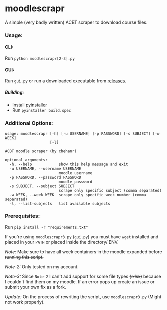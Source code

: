 # moodlescrapr
A simple (very badly written) ACBT scraper to download course files. 

### Usage:

#### CLI:
Run `python moodlescrapr[2-3].py` 

#### GUI:
Run `gui.py` or run a downloaded executable from [releases](https://github.com/chehanr/moodlescrapr/releases). 

##### Building:
- Install [pyinstaller](https://www.pyinstaller.org/)
- Run `pyinstaller build.spec`
 
### Additional Options:
    usage: moodlescrapr [-h] [-u USERNAME] [-p PASSWORD] [-s SUBJECT] [-w WEEK]
                        [-l]

    ACBT moodle scraper (by chehanr)

    optional arguments:
      -h, --help            show this help message and exit
      -u USERNAME, --username USERNAME
                            moodle username
      -p PASSWORD, --password PASSWORD
                            moodle password
      -s SUBJECT, --subject SUBJECT
                            scrape only specific subject (comma separated)
      -w WEEK, --week WEEK  scrape only specific week number (comma separated)
      -l, --list-subjects   list available subjects

### Prerequisites: 
Run `pip install -r "requirements.txt"` 

If you're using `moodlescrapr3.py` (`gui.py`) you must have `wget` installed and placed in your `PATH` or placed inside the directory/ ENV. 

 ~~*Note:*  Make sure to have all week containers in the moodle expanded before running this script.~~

 *Note-2:*  Only tested on my account.

 *Note-3:*  Since `Note-2` I can't add support for some file types ~~(.xlsx)~~ because I couldn't find them on my moodle. If an error pops up create an issue or submit your own fix as a fork.  

 *Update:*  On the process of rewriting the script, use `moodlescrapr3.py` (Might not work properly). 